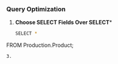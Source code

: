 ### Query Optimization

1. **Choose SELECT Fields Over SELECT***
   ``` bash
   SELECT * 
FROM Production.Product;
```
3. 

   
